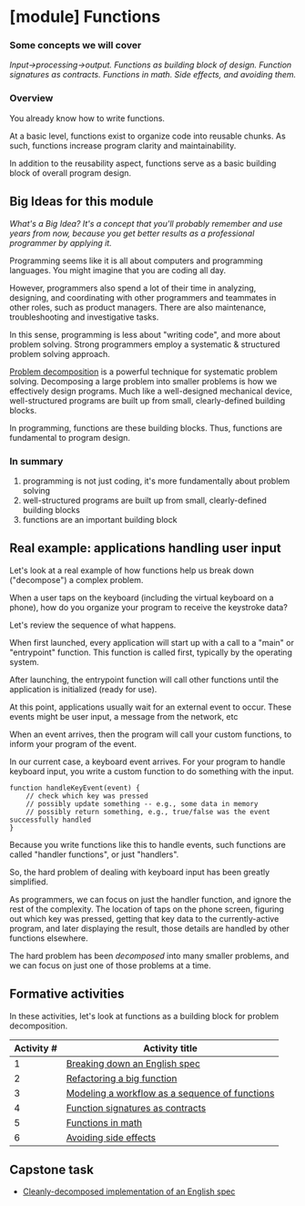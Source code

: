 # [module] Functions

### Some concepts we will cover

_Input->processing->output._
_Functions as building block of design._
_Function signatures as contracts._
_Functions in math._
_Side effects, and avoiding them._

### Overview

You already know how to write functions.

At a basic level, functions exist to organize code into reusable chunks. As such, functions increase program clarity and maintainability.

In addition to the reusability aspect, functions serve as a basic building block of overall program design.

## Big Ideas for this module
_What's a Big Idea? It's a concept that you'll probably remember and use years from now, because you get better results as a professional programmer by applying it._

Programming seems like it is all about computers and programming languages. You might imagine that you are coding all day.

However, programmers also spend a lot of their time in analyzing, designing, and coordinating with other programmers and teammates in other roles, such as product managers. There are also maintenance, troubleshooting and investigative tasks.

In this sense, programming is less about "writing code", and more about problem solving. Strong programmers employ a systematic & structured problem solving approach.

[Problem decomposition](/../../blob/master/glossary/problem_decomposition.md) is a powerful technique for systematic problem solving. Decomposing a large problem into smaller problems is how we effectively design programs. Much like a well-designed mechanical device, well-structured programs are built up from small, clearly-defined building blocks.

In programming, functions are these building blocks. Thus, functions are fundamental to program design.

### In summary
1. programming is not just coding, it's more fundamentally about problem solving
2. well-structured programs are built up from small, clearly-defined building blocks
3. functions are an important building block

## Real example: applications handling user input

Let's look at a real example of how functions help us break down ("decompose") a complex problem.

When a user taps on the keyboard (including the virtual keyboard on a phone), how do you organize your program to receive the keystroke data?

Let's review the sequence of what happens.

When first launched, every application will start up with a call to a "main" or "entrypoint" function. This function is called first, typically by the operating system.

After launching, the entrypoint function will call other functions until the application is initialized (ready for use).

At this point, applications usually wait for an external event to occur. These events might be user input, a message from the network, etc

When an event arrives, then the program will call your custom functions, to inform your program of the event.

In our current case, a keyboard event arrives. For your program to handle keyboard input, you write a custom function to do something with the input.

```
function handleKeyEvent(event) {
    // check which key was pressed
    // possibly update something -- e.g., some data in memory
    // possibly return something, e.g., true/false was the event successfully handled
}
```

Because you write functions like this to handle events, such functions are called "handler functions", or just "handlers".

So, the hard problem of dealing with keyboard input has been greatly simplified.

As programmers, we can focus on just the handler function, and ignore the rest of the complexity. The location of taps on the phone screen, figuring out which key was pressed, getting that key data to the currently-active program, and later displaying the result, those details are handled by other functions elsewhere.

The hard problem has been _decomposed_ into many smaller problems, and we can focus on just one of those problems at a time.

## Formative activities

In these activities, let's look at functions as a building block for problem decomposition.

Activity #|Activity title
---|---
1|[Breaking down an English spec](./activities/break_down_english_spec/README.md)
2|[Refactoring a big function](./activities/refactoring_a_big_function/README.md)
3|[Modeling a workflow as a sequence of functions](./activities/modeling_a_workflow/README.md)
4|[Function signatures as contracts](./activities/functions_as_contracts/README.md)
5|[Functions in math](./activities/functions_in_math/README.md)
6|[Avoiding side effects](./activities/avoiding_side_effects/README.md)

## Capstone task

* [Cleanly-decomposed implementation of an English spec](./activities/capstone/README.md)
